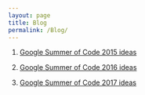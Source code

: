 ```yaml
---
layout: page
title: Blog
permalink: /Blog/
---
```


1. [Google Summer of Code 2015 ideas](http://robocomp.github.io/website/2015/06/22/gsoc15/)

2. [Google Summer of Code 2016 ideas](http://robocomp.github.io/website/2016/04/25/gsoc16ideas/)

3. [Google Summer of Code 2017 ideas](http://robocomp.github.io/website/2017/02/07/gsoc17ideas/)
